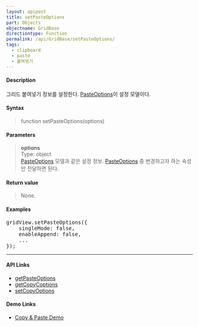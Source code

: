 ```yaml
---
layout: apipost
title: setPasteOptions
part: Objects
objectname: GridBase
directiontype: Function
permalink: /api/GridBase/setPasteOptions/
tags:
  - clipboard
  - paste
  - 붙여넣기
---
```



#### Description

 그리드 붙여넣기 정보를 설정한다. [PasteOptions](/api/types/PasteOptions/)이 설정 모델이다.

#### Syntax

> function setPasteOptions(options)

#### Parameters

> **options**  
> Type: object  
> [PasteOptions](/api/types/PasteOptions/) 모델과 같은 설정 정보. [PasteOptions](/api/types/PasteOptions/) 중 변경하고자 하는 속성만 전달하면 된다.    

#### Return value

> None.

#### Examples 

<pre class="prettyprint">
gridView.setPasteOptions({
    singleMode: false,
    enableAppend: false,
    ...
});
</pre>

---

#### API Links

* [getPasteOptions](/api/GridBase/getPasteOptions)
* [getCopyCoptions](/api/GridBase/getCopyOptions)
* [setCopyOptions](/api/GridBase/setCopyOptions) 

#### Demo Links

* [Copy &amp; Paste Demo](http://demo.realgrid.com/Editing/CopyAndPaste/)
